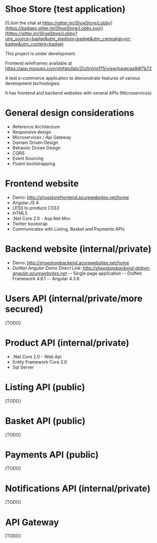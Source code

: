 # Shoe Store (test application)

[![Join the chat at https://gitter.im/ShoeStore/Lobby](https://badges.gitter.im/ShoeStore/Lobby.svg)](https://gitter.im/ShoeStore/Lobby?utm_source=badge&utm_medium=badge&utm_campaign=pr-badge&utm_content=badge)

This project is under development.

Frontend wireframes available at https://app.moqups.com/shifatullah/ZiU0oVmTf5/view/page/aa9df7b72

A test e-commerce application to demonstrate features of various development technologies.

It has frontend and backend websites with several APIs (Microservices)

# General design considerations

- Reference Architecture
- Responsive design
- Microservices / Api Gateway
- Domain Driven Design
- Behavior Driven Design
- CQRS
- Event Sourcing
- Fluent bootstrapping

# Frontend website

- Demo: http://shoestorefrontend.azurewebsites.net/home
- Angular.JS 4
- LESS to produce CSS3
- HTML5
- .Net Core 2.0 - Asp.Net Mvc
- Twitter bootstrap
- Communicates with Listing, Basket and Payments APIs

# Backend website (internal/private)

- Demo: http://shoestorebackend.azurewebsites.net/home
- *DotNet Angular Demo Direct Link: http://shoestorebackend-dotnet-angular.azurewebsites.net*
-- Single page application
-- DotNet Framework 4.6.1
-- Angular 4.3.6

# Users API (internal/private/more secured)

[TODO]

# Product API (internal/private)

- .Net Core 2.0 - Web Api
- Entity Framework Core 2.0
- Sql Server

# Listing API (public)

[TODO]

# Basket API (public)

[TODO]

# Payments API (public)

[TODO]

# Notifications API (internal/private)

[TODO]

# API Gateway

[TODO]
